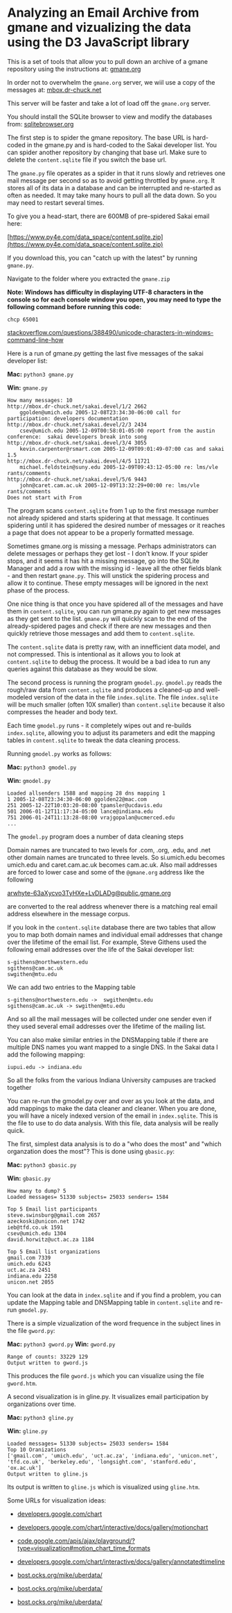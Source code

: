 # Analyzing an Email Archive from gmane and vizualizing the data using the D3 JavaScript library

This is a set of tools that allow you to pull down an archive
of a gmane repository using the instructions at: [gmane.org](http://gmane.org/export.php)

In order not to overwhelm the `gmane.org` server, we wiil use a copy of the messages at: [mbox.dr-chuck.net](http://mbox.dr-chuck.net/)

This server will be faster and take a lot of load off the
`gmane.org` server.

You should install the SQLite browser to view and modify the databases from: [sqlitebrowser.org](http://sqlitebrowser.org/)

The first step is to spider the gmane repository.  The base URL
is hard-coded in the gmane.py and is hard-coded to the Sakai
developer list.  You can spider another repository by changing that
base url.   Make sure to delete the `content.sqlite` file if you
switch the base url.  

The `gmane.py` file operates as a spider in
that it runs slowly and retrieves one mail message per second so
as to avoid getting throttled by `gmane.org`.   It stores all of
its data in a database and can be interrupted and re-started
as often as needed.   It may take many hours to pull all the data
down.  So you may need to restart several times.

To give you a head-start, there are 600MB of pre-spidered Sakai
email here:

[https://www.py4e.com/data_space/content.sqlite.zip](https://www.py4e.com/data_space/content.sqlite.zip)

If you download this, you can "catch up with the latest" by
running `gmane.py`.

Navigate to the folder where you extracted the `gmane.zip`

**Note: Windows has difficulty in displaying UTF-8 characters
in the console so for each console window you open, you may need
to type the following command before running this code:**

    chcp 65001

[stackoverflow.com/questions/388490/unicode-characters-in-windows-command-line-how](http://stackoverflow.com/questions/388490/unicode-characters-in-windows-command-line-how)

Here is a run of gmane.py getting the last five messages of the
sakai developer list:

**Mac:** `python3 gmane.py`

**Win:** `gmane.py`

```
How many messages: 10
http://mbox.dr-chuck.net/sakai.devel/1/2 2662
    ggolden@umich.edu 2005-12-08T23:34:30-06:00 call for participation: developers documentation
http://mbox.dr-chuck.net/sakai.devel/2/3 2434
    csev@umich.edu 2005-12-09T00:58:01-05:00 report from the austin conference:  sakai developers break into song
http://mbox.dr-chuck.net/sakai.devel/3/4 3055
    kevin.carpenter@rsmart.com 2005-12-09T09:01:49-07:00 cas and sakai 1.5
http://mbox.dr-chuck.net/sakai.devel/4/5 11721
    michael.feldstein@suny.edu 2005-12-09T09:43:12-05:00 re: lms/vle rants/comments
http://mbox.dr-chuck.net/sakai.devel/5/6 9443
    john@caret.cam.ac.uk 2005-12-09T13:32:29+00:00 re: lms/vle rants/comments
Does not start with From
```

The program scans `content.sqlite` from 1 up to the first message number not
already spidered and starts spidering at that message.  It continues spidering
until it has spidered the desired number of messages or it reaches a page
that does not appear to be a properly formatted message.

Sometimes gmane.org is missing a message.  Perhaps administrators can delete messages
or perhaps they get lost - I don't know.   If your spider stops, and it seems it has hit
a missing message, go into the SQLite Manager and add a row with the missing id - leave
all the other fields blank - and then restart `gmane.py`.   This will unstick the
spidering process and allow it to continue.  These empty messages will be ignored in the next
phase of the process.

One nice thing is that once you have spidered all of the messages and have them in
`content.sqlite`, you can run gmane.py again to get new messages as they get sent to the
list.  `gmane.py` will quickly scan to the end of the already-spidered pages and check
if there are new messages and then quickly retrieve those messages and add them
to `content.sqlite`.

The `content.sqlite` data is pretty raw, with an innefficient data model, and not compressed.
This is intentional as it allows you to look at `content.sqlite` to debug the process.
It would be a bad idea to run any queries against this database as they would be
slow.

The second process is running the program `gmodel.py`.  `gmodel.py` reads the rough/raw
data from `content.sqlite` and produces a cleaned-up and well-modeled version of the
data in the file `index.sqlite`.  The file `index.sqlite` will be much smaller (often 10X
smaller) than `content.sqlite` because it also compresses the header and body text.

Each time `gmodel.py` runs - it completely wipes out and re-builds `index.sqlite`, allowing
you to adjust its parameters and edit the mapping tables in `content.sqlite` to tweak the
data cleaning process.

Running `gmodel.py` works as follows:

**Mac:** `python3 gmodel.py`

**Win:** `gmodel.py`

```
Loaded allsenders 1588 and mapping 28 dns mapping 1
1 2005-12-08T23:34:30-06:00 ggolden22@mac.com
251 2005-12-22T10:03:20-08:00 tpamsler@ucdavis.edu
501 2006-01-12T11:17:34-05:00 lance@indiana.edu
751 2006-01-24T11:13:28-08:00 vrajgopalan@ucmerced.edu
...
```

The `gmodel.py` program does a number of data cleaning steps

Domain names are truncated to two levels for .com, .org, .edu, and .net
other domain names are truncated to three levels.  So si.umich.edu becomes
umich.edu and caret.cam.ac.uk becomes cam.ac.uk.   Also mail addresses are
forced to lower case and some of the `@gmane.org` address like the following

   arwhyte-63aXycvo3TyHXe+LvDLADg@public.gmane.org

are converted to the real address whenever there is a matching real email
address elsewhere in the message corpus.

If you look in the `content.sqlite` database there are two tables that allow
you to map both domain names and individual email addresses that change over
the lifetime of the email list.  For example, Steve Githens used the following
email addresses over the life of the Sakai developer list:

```
s-githens@northwestern.edu
sgithens@cam.ac.uk
swgithen@mtu.edu
```

We can add two entries to the Mapping table

```
s-githens@northwestern.edu ->  swgithen@mtu.edu
sgithens@cam.ac.uk -> swgithen@mtu.edu
```

And so all the mail messages will be collected under one sender even if
they used several email addresses over the lifetime of the mailing list.

You can also make similar entries in the DNSMapping table if there are multiple
DNS names you want mapped to a single DNS.  In the Sakai data I add the following
mapping:

`iupui.edu -> indiana.edu`

So all the folks from the various Indiana University campuses are tracked together

You can re-run the gmodel.py over and over as you look at the data, and add mappings
to make the data cleaner and cleaner.   When you are done, you will have a nicely
indexed version of the email in `index.sqlite`.   This is the file to use to do data
analysis.   With this file, data analysis will be really quick.

The first, simplest data analysis is to do a "who does the most" and "which
organzation does the most"?  This is done using `gbasic.py`:

**Mac:** `python3 gbasic.py`

**Win:** `gbasic.py`

```
How many to dump? 5
Loaded messages= 51330 subjects= 25033 senders= 1584

Top 5 Email list participants
steve.swinsburg@gmail.com 2657
azeckoski@unicon.net 1742
ieb@tfd.co.uk 1591
csev@umich.edu 1304
david.horwitz@uct.ac.za 1184

Top 5 Email list organizations
gmail.com 7339
umich.edu 6243
uct.ac.za 2451
indiana.edu 2258
unicon.net 2055
```

You can look at the data in `index.sqlite` and if you find a problem, you
can update the Mapping table and DNSMapping table in `content.sqlite` and
re-run `gmodel.py`.

There is a simple vizualization of the word frequence in the subject lines
in the file `gword.py`:

**Mac:** `python3 gword.py`
**Win:** `gword.py`

```
Range of counts: 33229 129
Output written to gword.js
```

This produces the file `gword.js` which you can visualize using the file
`gword.htm`.

A second visualization is in gline.py.  It visualizes email participation by
organizations over time.

**Mac:** `python3 gline.py`

**Win:** `gline.py`

```
Loaded messages= 51330 subjects= 25033 senders= 1584
Top 10 Oranizations
['gmail.com', 'umich.edu', 'uct.ac.za', 'indiana.edu', 'unicon.net', 'tfd.co.uk', 'berkeley.edu', 'longsight.com', 'stanford.edu', 'ox.ac.uk']
Output written to gline.js
```

Its output is written to `gline.js` which is visualized using `gline.htm`.

Some URLs for visualization ideas:

- [developers.google.com/chart](https://developers.google.com/chart/)

- [developers.google.com/chart/interactive/docs/gallery/motionchart](https://developers.google.com/chart/interactive/docs/gallery/motionchart)

- [code.google.com/apis/ajax/playground/?type=visualization#motion_chart_time_formats](https://code.google.com/apis/ajax/playground/?type=visualization#motion_chart_time_formats)

- [developers.google.com/chart/interactive/docs/gallery/annotatedtimeline](https://developers.google.com/chart/interactive/docs/gallery/annotatedtimeline)

- [bost.ocks.org/mike/uberdata/](http://bost.ocks.org/mike/uberdata/)

- [bost.ocks.org/mike/uberdata/](http://mbostock.github.io/d3/talk/20111018/calendar.html)

- [bost.ocks.org/mike/uberdata/](http://nltk.org/install.html)

